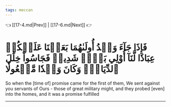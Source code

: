 ```yaml
---
tags: meccan
---
```


👈 [[17-4.md|Prev]] | [[17-6.md|Next]] 👉

# فَإِذَا جَآءَ وَعۡدُ أُولَىٰهُمَا بَعَثۡنَا عَلَيۡكُمۡ عِبَادٗا لَّنَآ أُوْلِي بَأۡسٖ شَدِيدٖ فَجَاسُواْ خِلَٰلَ ٱلدِّيَارِۚ وَكَانَ وَعۡدٗا مَّفۡعُولٗا

So when the [time of] promise came for the first of them, We sent against you servants of Ours - those of great military might, and they probed [even] into the homes, and it was a promise fulfilled

---

